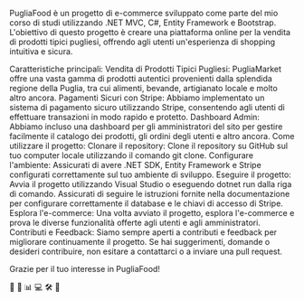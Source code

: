 
PugliaFood è un progetto di e-commerce sviluppato come parte del mio corso di studi utilizzando .NET MVC, C#, Entity Framework e Bootstrap. L'obiettivo di questo progetto è creare una piattaforma online per la vendita di prodotti tipici pugliesi, offrendo agli utenti un'esperienza di shopping intuitiva e sicura.

Caratteristiche principali:
Vendita di Prodotti Tipici Pugliesi: PugliaMarket offre una vasta gamma di prodotti autentici provenienti dalla splendida regione della Puglia, tra cui alimenti, bevande, artigianato locale e molto altro ancora.
Pagamenti Sicuri con Stripe: Abbiamo implementato un sistema di pagamento sicuro utilizzando Stripe, consentendo agli utenti di effettuare transazioni in modo rapido e protetto.
Dashboard Admin: Abbiamo incluso una dashboard per gli amministratori del sito per gestire facilmente il catalogo dei prodotti, gli ordini degli utenti e altro ancora.
Come utilizzare il progetto:
Clonare il repository: Clone il repository su GitHub sul tuo computer locale utilizzando il comando git clone.
Configurare l'ambiente: Assicurati di avere .NET SDK, Entity Framework e Stripe configurati correttamente sul tuo ambiente di sviluppo.
Eseguire il progetto: Avvia il progetto utilizzando Visual Studio o eseguendo dotnet run dalla riga di comando. Assicurati di seguire le istruzioni fornite nella documentazione per configurare correttamente il database e le chiavi di accesso di Stripe.
Esplora l'e-commerce: Una volta avviato il progetto, esplora l'e-commerce e prova le diverse funzionalità offerte agli utenti e agli amministratori.
Contributi e Feedback:
Siamo sempre aperti a contributi e feedback per migliorare continuamente il progetto. Se hai suggerimenti, domande o desideri contribuire, non esitare a contattarci o a inviare una pull request.

Grazie per il tuo interesse in PugliaFood!

:shopping_cart: :money_with_wings: :bar_chart: :computer: :hammer_and_wrench: :raised_hands:
